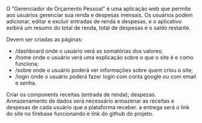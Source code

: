O “Gerenciador de Orçamento Pessoal” é uma aplicação web que permite aos usuários gerenciar sua renda e despesas mensais. Os usuários podem adicionar, editar e excluir entradas de renda e despesas, e o aplicativo exibirá um resumo do total de renda, total de despesas e o saldo restante.

Devem ser criadas as páginas:
- /dashboard onde o usuário verá as somatórias dos valores;
- /home onde o usuário verá uma explicação sobre o que o site é e como funciona;
- /sobre onde o usuário poderá ver informações sobre quem criou o site;
- /login onde o usuário poderá fazer login com conta google ou com email e senha.

Criar os components
receitas (entrada de renda);
despezas.
Armazenamento de dados
será necessário armazenar as receitas e despesas de cada usuário que a plataforma receber.
a entrega será o link do site no firebase funcionando e link do github do projeto.
